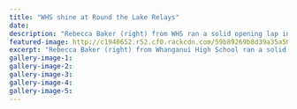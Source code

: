 ```yaml
---
title: "WHS shine at Round the Lake Relays"
date: 
description: "Rebecca Baker (right) from WHS ran a solid opening lap in the combined senior/junior race at the 39th Round the Lake Relay..."
featured-image: http://c1940652.r52.cf0.rackcdn.com/59b89269b8d39a35a5000c47/Round-the-Lake-Relay-Rebecca-Baker.jpg
excerpt: "Rebecca Baker (right) from Whanganui High School ran a solid opening lap in the combined senior/junior race and was right up with the senior runners at the 39th Round the Lake Relay."
gallery-image-1: 
gallery-image-2: 
gallery-image-3: 
gallery-image-4: 
gallery-image-5: 
---
```

